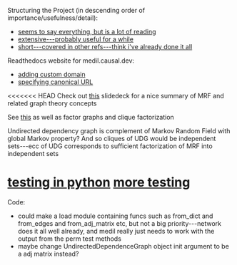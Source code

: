 Structuring the Project (in descending order of importance/usefulness/detail):

  * [seems to say everything, but is a lot of reading](https://docs.python-guide.org/writing/structure/)
  * [extensive---probably useful for a while](https://python-packaging.readthedocs.io/en/latest/minimal.html)
  * [short---covered in other refs---think i've already done it all]( https://able.bio/SamDev14/how-to-structure-a-python-project--685o1o6)

Readthedocs website for medil.causal.dev:
  * [adding custom domain](https://docs.readthedocs.io/en/stable/custom_domains.html)
  * [specifying canonical URL](https://docs.readthedocs.io/en/stable/guides/canonical.html)

<<<<<<< HEAD
Check out [this](http://signal.ee.psu.edu/mrf.pdf) slidedeck for a nice summary of MRF and related graph theory concepts

See [this](https://en.wikipedia.org/wiki/Markov_random_field) as well as factor graphs and clique factorization

Undirected dependency graph is complement of Markov Random Field with global Markov property? And so cliques of UDG would be independent sets---ecc of UDG corresponds to sufficient factorization of MRF into independent sets

[testing in python](https://realpython.com/python-testing/)
[more testing](https://docs.python-guide.org/writing/tests/)
=======
Code:
  * could make a load module containing funcs such as from\_dict and from\_edges and from\_adj\_matrix etc, but not a big priority---network does it all well already, and medil really just needs to work with the output from the perm test methods
  * maybe change UndirectedDependenceGraph object init argument to be a adj matrix instead?

